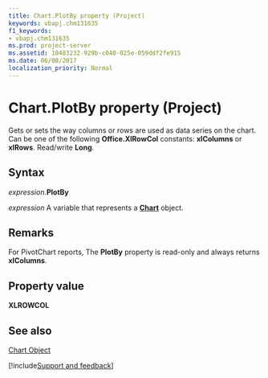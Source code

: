 ```yaml
---
title: Chart.PlotBy property (Project)
keywords: vbapj.chm131635
f1_keywords:
- vbapj.chm131635
ms.prod: project-server
ms.assetid: 10483232-929b-c040-025e-059ddf2fe915
ms.date: 06/08/2017
localization_priority: Normal
---
```



# Chart.PlotBy property (Project)
Gets or sets the way columns or rows are used as data series on the chart. Can be one of the following  **Office.XlRowCol** constants: **xlColumns** or **xlRows**. Read/write  **Long**.

## Syntax

_expression_.**PlotBy**

_expression_ A variable that represents a **[Chart](Project.Chart.md)** object.


## Remarks

For PivotChart reports, The  **PlotBy** property is read-only and always returns **xlColumns**.


## Property value

 **XLROWCOL**


## See also


[Chart Object](Project.chart.md)

[!include[Support and feedback](~/includes/feedback-boilerplate.md)]